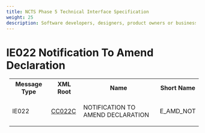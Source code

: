 ```yaml
---
title: NCTS Phase 5 Technical Interface Specification
weight: 25
description: Software developers, designers, product owners or business analysts. Integrate your software with the ERMIS service
---
```

# IE022 Notification To Amend Declaration
<table cellspacing="0" style="border-collapse:collapse;margin-left:6pt">
 <tr>
  <th>
   Message Type
  </th>
  <th>
   XML Root
  </th>
  <th>
   Name
  </th>
  <th>
   Short Name
  </th>
 </tr>
 <tr style="height:24pt">
  <td style="">
   <p class="s3" style="">
    IE022
   </p>
  </td>
  <td style="">
   <a href="https://github.com/hmrc/transit-movements-validator/blob/main/conf/xsd/cc022c.xsd">
    CC022C
   </a>
  </td>
  <td style="">
   <p class="s3" style="">
    NOTIFICATION TO AMEND DECLARATION
   </p>
  </td>
  <td style="">
   E_AMD_NOT
  </td>
 </tr>
</table>